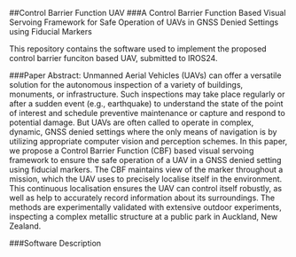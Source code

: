 ##Control Barrier Function UAV
###A Control Barrier Function Based Visual Servoing Framework for Safe Operation of UAVs in GNSS Denied Settings using Fiducial Markers

This repository contains the software used to implement the proposed control barrier funciton based UAV, submitted to IROS24.

###Paper Abstract:
Unmanned Aerial Vehicles (UAVs) can offer a versatile solution for the autonomous inspection of a variety of buildings, monuments, or infrastructure. Such inspections may take place regularly or after a sudden event (e.g., earthquake) to understand the state of the point of interest and schedule preventive maintenance or capture and respond to potential damage. But UAVs are often called to operate in complex, dynamic, GNSS denied settings where the only means of navigation is by utilizing appropriate computer vision and perception schemes. In this paper, we propose a Control Barrier Function (CBF) based visual servoing framework to ensure the safe operation of a UAV in a GNSS denied setting using fiducial markers. The CBF maintains view of the marker throughout a mission, which the UAV uses to precisely localise itself in the environment. This continuous localisation ensures the UAV can control itself robustly, as well as help to accurately record information about its surroundings. The methods are experimentally validated with extensive outdoor experiments, inspecting a complex metallic structure at a public park in Auckland, New Zealand.

###Software Description

